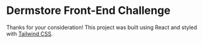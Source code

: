 # Dermstore Front-End Challenge

Thanks for your consideration! This project was built using React and styled with [Tailwind CSS](https://tailwindcss.com/).
